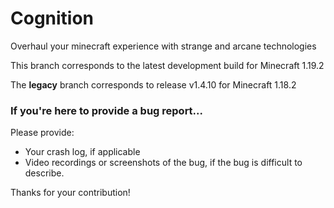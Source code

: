 # Cognition

Overhaul your minecraft experience with strange and arcane technologies

This branch corresponds to the latest development build for Minecraft 1.19.2

The **legacy** branch corresponds to release v1.4.10 for Minecraft 1.18.2

### **If you're here to provide a bug report...**
Please provide:
- Your crash log, if applicable
- Video recordings or screenshots of the bug, if the bug is difficult to describe. 

Thanks for your contribution! 
